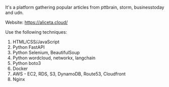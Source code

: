 It's a platform gathering popular articles from pttbrain, storm, businesstoday and udn.

Website: https://aliceta.cloud/

Use the following techniques:
1. HTML/CSS/JavaScript
2. Python FastAPI
3. Python Selenium, BeautifulSoup
4. Python wordcloud, networkx, langchain
5. Python boto3
6. Docker
7. AWS - EC2, RDS, S3, DynamoDB, Route53, Cloudfront
8. Nginx
